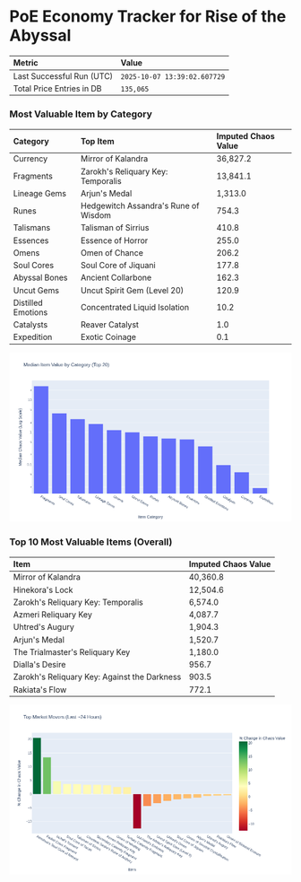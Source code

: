 # PoE Economy Tracker for Rise of the Abyssal

<!-- START_MAINTENANCE -->
| Metric | Value |
|:---|:---|
| Last Successful Run (UTC) | `2025-10-07 13:39:02.607729` |
| Total Price Entries in DB | `135,065` |

<!-- END_MAINTENANCE -->

<!-- START_DATAFRAME_DEBUG -->
<!-- END_DATAFRAME_DEBUG -->

<!-- START_CATEGORY_ANALYSIS -->
### Most Valuable Item by Category
| Category | Top Item | Imputed Chaos Value |
| :--- | :--- | :--- |
| Currency | Mirror of Kalandra | 36,827.2 |
| Fragments | Zarokh's Reliquary Key: Temporalis | 13,841.1 |
| Lineage Gems | Arjun's Medal | 1,313.0 |
| Runes | Hedgewitch Assandra's Rune of Wisdom | 754.3 |
| Talismans | Talisman of Sirrius | 410.8 |
| Essences | Essence of Horror | 255.0 |
| Omens | Omen of Chance | 206.2 |
| Soul Cores | Soul Core of Jiquani | 177.8 |
| Abyssal Bones | Ancient Collarbone | 162.3 |
| Uncut Gems | Uncut Spirit Gem (Level 20) | 120.9 |
| Distilled Emotions | Concentrated Liquid Isolation | 10.2 |
| Catalysts | Reaver Catalyst | 1.0 |
| Expedition | Exotic Coinage | 0.1 |


![Category Analysis Chart](charts/category_analysis.png)
<!-- END_ANALYSIS -->

<!-- START_ANALYSIS -->
### Top 10 Most Valuable Items (Overall)
| Item | Imputed Chaos Value |
| :--- | :--- |
| Mirror of Kalandra | 40,360.8 |
| Hinekora's Lock | 12,504.6 |
| Zarokh's Reliquary Key: Temporalis | 6,574.0 |
| Azmeri Reliquary Key | 4,087.7 |
| Uhtred's Augury | 1,904.3 |
| Arjun's Medal | 1,520.7 |
| The Trialmaster's Reliquary Key | 1,180.0 |
| Dialla's Desire | 956.7 |
| Zarokh's Reliquary Key: Against the Darkness | 903.5 |
| Rakiata's Flow | 772.1 |


![Market Movers Chart](charts/market_movers.png)
<!-- END_ANALYSIS -->
